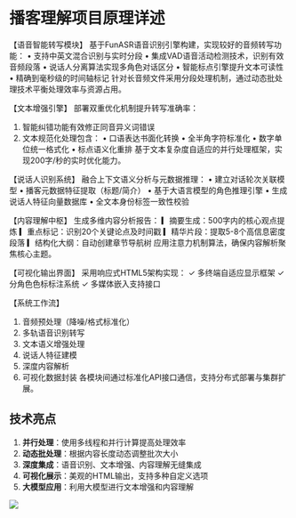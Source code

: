 # 播客理解项目原理详述


【语音智能转写模块】
基于FunASR语音识别引擎构建，实现较好的音频转写功能：
• 支持中英文混合识别与实时分段
• 集成VAD语音活动检测技术，识别有效音频段落
• 说话人分离算法实现多角色对话区分
• 智能标点引擎提升文本可读性
• 精确到毫秒级的时间轴标记
针对长音频文件采用分段处理机制，通过动态批处理技术平衡处理效率与资源占用。

【文本增强引擎】
部署双重优化机制提升转写准确率：
1. 智能纠错功能有效修正同音异义词错误
2. 文本规范化处理包含：
   • 口语表达书面化转换
   • 全半角字符标准化
   • 数字单位统一格式化
   • 标点语义化重排
基于文本复杂度自适应的并行处理框架，实现200字/秒的实时优化能力。

【说话人识别系统】
融合上下文语义分析与元数据推理：
• 建立对话轮次关联模型
• 播客元数据特征提取（标题/简介）
• 基于大语言模型的角色推理引擎
• 生成说话人特征向量数据库
• 全文本身份标签一致性校验

【内容理解中枢】
生成多维内容分析报告：
▎摘要生成：500字内的核心观点提炼
▎重点标记：识别20个关键论点及时间戳
▎精华片段：提取5-8个高信息密度段落
▎结构化大纲：自动创建章节导航树
应用注意力机制算法，确保内容解析聚焦核心主题。

【可视化输出界面】
采用响应式HTML5架构实现：
✓ 多终端自适应显示框架
✓ 分角色色标标注系统
✓ 多媒体嵌入支持接口

【系统工作流】
1. 音频预处理（降噪/格式标准化）
2. 多轨语音识别转写
3. 文本语义增强处理
4. 说话人特征建模
5. 深度内容解析
6. 可视化数据封装
各模块间通过标准化API接口通信，支持分布式部署与集群扩展。


## 技术亮点

1. **并行处理**：使用多线程和并行计算提高处理效率
2. **动态批处理**：根据内容长度动态调整批次大小
3. **深度集成**：语音识别、文本增强、内容理解无缝集成
4. **可视化展示**：美观的HTML输出，支持多种自定义选项
5. **大模型应用**：利用大模型进行文本增强和内容理解

[![](https://mermaid.ink/img/pako:eNqVlu9P4kgYx_8VUt-OydLioeSyiVhrRX2zbu7FFV9UOhVySElpcz82m-gdAp6i7Ol6enFR1Ij3QzS36q2gu_8MMy3_xQ5M1ZGwe1lekE7nO995ns88M9MXXMzQIBfi5kw1Hfc9F6MpH_nFkmomI0LdlzaNGMxkfHoimQz16UN6UA-CjGUa38FQ30AwODD0xGv2f5_QrHiIT_8AYkbSMEN9giB0uWmqpd5ZDUINzt5baYNqYFD_Aqt5EnbS84JP9Fk9du8laAPq4JeEZdhW2rbuzIZgDOr3Zl_FggNB7f_N6P-wgn87RbWD1t7b1sErvJVvNq5mfP39T31hxT07Ja_dsxwq_I12Tr6eNZ9OpyGMxZ_BmDGXSvwEzRnqEu6MGFHQ2h6qrri3_6DcjtPYwOXdGXayjD1LV411bm1f4dolFdx5-aJc8_aDs3ki2anh6We4ksPlqyhH4_J7geGLBvr1BB8u4MuVdmzfDIszjI2fqnnFzf9FdOyUbTWxZdU8VQvE-8I9e9Os11Eh5xw3WI1ANQEF7-edn6_x4gE6KrKCAMVA38CUxuY-0ukTFQoH5ZZQ7RodlNFNvTciVtGNSKSI0PWVW1lFR1mnlPPgiH4FlVY7iRad-n5rc4eJT6RIRN5LoHmzjVa3WAGlIAoKWj8kwEiszevj1psD8szKKAiRgHh9jk5_x_s36Ga9y4qyGO3JYlSheaHSmvNHliVCS096WAW6YJ-qokeibkqSR-moik8qqLxCFhSXSx4oiYA6uybDPc6dPiZ-ibKS-IdQ8PY-Os86m3u48EhJoUkEWn2TlOxDAZWKTvWcVVJuYz2ZjCno3fH92OaHCl486wlHVmiLLLpbPWy-W8Ovtt3jxc9VEZV285G7-FCVx0f2KzRT_PqiebvxaI7OYMpHJrW0XkLrW618kVSUWztxa3VWRuHI7X3VXiPn3_fo9k9nOU8iYWWUjBzw3NDS29ZmjdQwq6EVNd6T3vgjKN7R09FHFPn51GR3iXZhaktout2QItTEr-ByFjXqrcol2Q4d_ywTW4TSiPB3NVAlYSzj_f_IpKyM0ogIZONcoFIBLy_g3WVvcRkZpTHRM9MJBe8uOI1CO2QaDc1zUnHfb6B8vcexO-Wd8WjpF7JhcbHmHfBeL93MbENiGzLbiLC-nevINwxGwCgYA-NgqnNdsn1hIAIJyCBCb79HXX4Q5kFYAOEAEP1A5IEoADEAJD-QeCAJQPYDmQcyeQiAiB9EeEC4eLc7azQBJr37kAPcPDTn1YRGPg9etDVRzorDeRjlQuRRg7pqJ60oF029JFLVtozpH1MxLmSZNgScadhzcS6kq8kMadlpkgsUEyopkPn7t2k19a1hPLShlrAMc4p-kHS-SwD5LmnP73mSxYPmiGGnLC4UePkRHveDog?type=png)](https://mermaid-live.nodejs.cn/edit#pako:eNqVlu9P4kgYx_8VUt-OydLioeSyiVhrRX2zbu7FFV9UOhVySElpcz82m-gdAp6i7Ol6enFR1Ij3QzS36q2gu_8MMy3_xQ5M1ZGwe1lekE7nO995ns88M9MXXMzQIBfi5kw1Hfc9F6MpH_nFkmomI0LdlzaNGMxkfHoimQz16UN6UA-CjGUa38FQ30AwODD0xGv2f5_QrHiIT_8AYkbSMEN9giB0uWmqpd5ZDUINzt5baYNqYFD_Aqt5EnbS84JP9Fk9du8laAPq4JeEZdhW2rbuzIZgDOr3Zl_FggNB7f_N6P-wgn87RbWD1t7b1sErvJVvNq5mfP39T31hxT07Ja_dsxwq_I12Tr6eNZ9OpyGMxZ_BmDGXSvwEzRnqEu6MGFHQ2h6qrri3_6DcjtPYwOXdGXayjD1LV411bm1f4dolFdx5-aJc8_aDs3ki2anh6We4ksPlqyhH4_J7geGLBvr1BB8u4MuVdmzfDIszjI2fqnnFzf9FdOyUbTWxZdU8VQvE-8I9e9Os11Eh5xw3WI1ANQEF7-edn6_x4gE6KrKCAMVA38CUxuY-0ukTFQoH5ZZQ7RodlNFNvTciVtGNSKSI0PWVW1lFR1mnlPPgiH4FlVY7iRad-n5rc4eJT6RIRN5LoHmzjVa3WAGlIAoKWj8kwEiszevj1psD8szKKAiRgHh9jk5_x_s36Ga9y4qyGO3JYlSheaHSmvNHliVCS096WAW6YJ-qokeibkqSR-moik8qqLxCFhSXSx4oiYA6uybDPc6dPiZ-ibKS-IdQ8PY-Os86m3u48EhJoUkEWn2TlOxDAZWKTvWcVVJuYz2ZjCno3fH92OaHCl486wlHVmiLLLpbPWy-W8Ovtt3jxc9VEZV285G7-FCVx0f2KzRT_PqiebvxaI7OYMpHJrW0XkLrW618kVSUWztxa3VWRuHI7X3VXiPn3_fo9k9nOU8iYWWUjBzw3NDS29ZmjdQwq6EVNd6T3vgjKN7R09FHFPn51GR3iXZhaktout2QItTEr-ByFjXqrcol2Q4d_ywTW4TSiPB3NVAlYSzj_f_IpKyM0ogIZONcoFIBLy_g3WVvcRkZpTHRM9MJBe8uOI1CO2QaDc1zUnHfb6B8vcexO-Wd8WjpF7JhcbHmHfBeL93MbENiGzLbiLC-nevINwxGwCgYA-NgqnNdsn1hIAIJyCBCb79HXX4Q5kFYAOEAEP1A5IEoADEAJD-QeCAJQPYDmQcyeQiAiB9EeEC4eLc7azQBJr37kAPcPDTn1YRGPg9etDVRzorDeRjlQuRRg7pqJ60oF029JFLVtozpH1MxLmSZNgScadhzcS6kq8kMadlpkgsUEyopkPn7t2k19a1hPLShlrAMc4p-kHS-SwD5LmnP73mSxYPmiGGnLC4UePkRHveDog)
